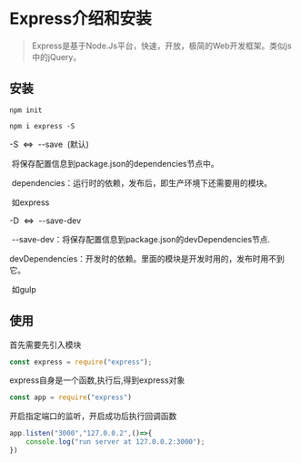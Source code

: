 # Express介绍和安装

> Express是基于Node.Js平台，快速，开放，极简的Web开发框架。类似js中的jQuery。

## 安装

```
npm init
```

```
npm i express -S
```

-S  <=>  --save  (默认)            

​	将保存配置信息到package.json的dependencies节点中。            

​	dependencies：运行时的依赖，发布后，即生产环境下还需要用的模块。            

​	如express        

-D  <=>  --save-dev            

​	--save-dev：将保存配置信息到package.json的devDependencies节点.

​	devDependencies：开发时的依赖。里面的模块是开发时用的，发布时用不到它。  

​	如gulp



## 使用

首先需要先引入模块

```js
const express = require("express");
```

express自身是一个函数,执行后,得到express对象

```js
const app = require("express")
```

开启指定端口的监听，开启成功后执行回调函数

```js
app.listen("3000","127.0.0.2",()=>{
    console.log("run server at 127.0.0.2:3000");
})
```



